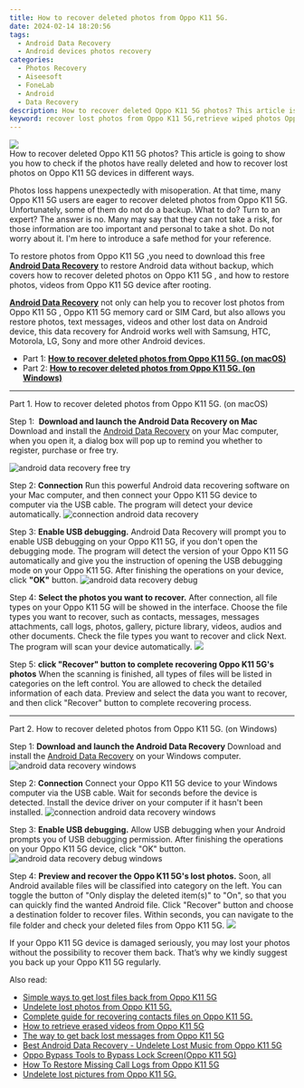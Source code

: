 ```yaml
---
title: How to recover deleted photos from Oppo K11 5G.
date: 2024-02-14 18:20:56
tags: 
  - Android Data Recovery
  - Android devices photos recovery
categories: 
  - Photos Recovery
  - Aiseesoft
  - FoneLab
  - Android
  - Data Recovery
description: How to recover deleted Oppo K11 5G photos? This article is going to show you how to check if the photos have really deleted and how to recover lost photos on Oppo K11 5G devices in different ways.
keyword: recover lost photos from Oppo K11 5G,retrieve wiped photos Oppo K11 5G,Oppo K11 5G photos recovery,save erased photos from Oppo K11 5G,regain missing photos,undelete photos from Oppo K11 5G,how do i recover photos on Oppo K11 5G,restore photos when deleted in Oppo K11 5G,Oppo K11 5G all photos delete,does the Oppo K11 5G have a backup for deleted photos,get back deleted photos from Oppo K11 5G android,lost all photos in Oppo K11 5G again
---
```


<img src="https://img0mobiles.techidaily.com/images/best-assets/devices/oppo/oppo-k11-5g/5.jpg" class="atpl-imgstyle"  />

<div class="atpl-content atpl-for-fonelab-android recover-photos">

<div class="atpl-post-description-part-1">
How to recover deleted Oppo K11 5G photos? This article is going to show you how to check if the photos have really deleted and how to recover lost photos on Oppo K11 5G devices in different ways.
</div>



<div class="atpl-post-description-part-2">
<div class="tpl-content-sub-paragraph-normal">
  <p>
    Photos loss happens unexpectedly with misoperation. At that time, many Oppo K11 5G users are eager to recover deleted photos from Oppo K11 5G. Unfortunately, some of them do not do a backup. What to do? Turn to an expert? The answer is no. Many may say that they can not take a risk, for those information are too important and personal to take a shot. Do not worry about it. I'm here to introduce a safe method for your reference.
  </p>
</div>
</div>

<div class="atpl-post-description-part-3">
<div class="tpl-content-sub-paragraph-content">
  <p>
    To restore photos from Oppo K11 5G ,you need to download this free <a href="https://tools.techidaily.com/aiseesoft-android-data-recovery/" target="_blank" rel="noopener"><strong>Android Data Recovery</strong></a> to restore Android data without backup, which covers how to recover deleted photos on Oppo K11 5G , and how to restore photos, videos from Oppo K11 5G device after rooting.
  </p>
</div>

<div class="tpl-content-sub-paragraph-content">
  <p>
    <a href="https://tools.techidaily.com/aiseesoft-android-data-recovery/" target="_blank" rel="noopener"><strong>Android Data Recovery</strong></a> not only can help you to recover lost photos from Oppo K11 5G , Oppo K11 5G memory card or SIM Card, but also allows you restore photos, text messages, videos and other lost data on Android device, this data recovery for Android works well with Samsung, HTC, Motorola, LG, Sony and more other Android devices.
  </p>
</div>
</div>

<ul>
  <li>Part 1: <strong><a href="#p1"> How to recover deleted photos from Oppo K11 5G.  (on macOS)</a></strong></li>
  <li>Part 2: <strong><a href="#p2"> How to recover deleted photos from Oppo K11 5G.  (on Windows)</a></strong></li>
</ul>




<!-- Part 1 -->
<a id="p1" name="p1" ></a><hr>

<div>
  <span class="atpl-step-part-style">Part 1. How to recover deleted photos from Oppo K11 5G. (on macOS)</span>
</div>  

<span class="atpl-stepstyle-a"><span>Step 1: </span></span> <strong>Download and launch the Android Data Recovery on Mac</strong>
Download and install the <a href="https://tools.techidaily.com/aiseesoft-android-data-recovery/" target="_blank" rel="noopener">Android Data Recovery</a> on your Mac computer, when you open it, a dialog box will pop up to remind you whether to register, purchase or free try.

<img src="https://tools.techidaily.com/images/apps/aiseesoft/android-data-recovery/mac-free-try.png" class="atpl-imgstyle" alt="android data recovery free try" />

<span class="atpl-stepstyle-a"><span>Step 2: </span></span> <strong>Connection</strong>
Run this powerful Android data recovering software on your Mac computer, and then connect your Oppo K11 5G device to computer via the USB cable. The program will detect your device automatically.
<img src="https://tools.techidaily.com/images/apps/aiseesoft/android-data-recovery/mac-connection-interface.jpg" class="atpl-imgstyle" alt="connection android data recovery" />

<span class="atpl-stepstyle-a"><span>Step 3: </span></span> <strong>Enable USB debugging.</strong>
Android Data Recovery will prompt you to enable USB debugging on your Oppo K11 5G, if you don't open the debugging mode. The program will detect the version of your Oppo K11 5G automatically and give you the instruction of opening the USB debugging mode on your Oppo K11 5G. After finishing the operations on your device, click <strong>"OK"</strong> button.
<img src="https://tools.techidaily.com/images/apps/aiseesoft/android-data-recovery/mac-android-usb-debug.jpg"  class="atpl-imgstyle" alt="android data recovery debug" />

<span class="atpl-stepstyle-a"><span>Step 4: </span></span> <strong>Select the photos you want to recover.</strong>
After connection, all file types on your Oppo K11 5G will be showed in the interface. Choose the file types you want to recover, such as contacts, messages, messages attachments, call logs, photos, gallery, picture library, videos, audios and other documents. Check the file types you want to recover and click Next. The program will scan your device automatically.
<img src="https://tools.techidaily.com/images/apps/aiseesoft/android-data-recovery/mac-choose-type-photos.jpg" class="atpl-imgstyle"  />

<span class="atpl-stepstyle-a"><span>Step 5: </span></span> <strong>click "Recover" button to  complete recovering Oppo K11 5G's photos</strong>
When the scanning is finished, all types of files will be listed in categories on the left control. You are allowed to check the detailed information of each data. Preview and select the data you want to recover, and then click "Recover" button to complete recovering process.


<a id="p2" name="p2"></a><hr>

<!-- Part 2 -->
<div>
  <span class="atpl-step-part-style">Part 2. How to recover deleted photos from Oppo K11 5G. (on Windows)</span>
</div>

<span class="atpl-stepstyle-a"><span>Step 1: </span></span> <strong>Download and launch the Android Data Recovery</strong>
Download and install the <a href="https://tools.techidaily.com/aiseesoft-android-data-recovery/" target="_blank" rel="noopener">Android Data Recovery</a> on your Windows computer.
<img src="https://tools.techidaily.com/images/apps/aiseesoft/android-data-recovery/win-start-interface.png"  class="atpl-imgstyle" alt="android data recovery windows" />

<span class="atpl-stepstyle-a"><span>Step 2: </span></span> <strong>Connection</strong>
Connect your Oppo K11 5G device to your Windows computer via the USB cable. Wait for seconds before the device is detected. Install the device driver on your computer if it hasn't been installed.
<img src="https://tools.techidaily.com/images/apps/aiseesoft/android-data-recovery/win-connection-interface.png" class="atpl-imgstyle" alt="connection android data recovery windows" />

<span class="atpl-stepstyle-a"><span>Step 3: </span></span> <strong>Enable USB debugging.</strong>
Allow USB debugging when your Android prompts you of USB debugging permission. After finishing the operations on your Oppo K11 5G device, click "OK" button.
<img src="https://tools.techidaily.com/images/apps/aiseesoft/android-data-recovery/win-android-usb-debug.png" class="atpl-imgstyle" alt="android data recovery debug windows" />

<span class="atpl-stepstyle-a"><span>Step 4: </span></span> <strong>Preview and recover the Oppo K11 5G's lost photos.</strong>
Soon, all Android available files will be classified into category on the left. You can toggle the button of "Only display the deleted item(s)" to "On", so that you can quickly find the wanted Android file. Click "Recover" button and choose a destination folder to recover files. Within seconds, you can navigate to the file folder and check your deleted files from Oppo K11 5G.
<img src="https://tools.techidaily.com/images/apps/aiseesoft/android-data-recovery/win-recover-photos.png" class="atpl-imgstyle"  />

<div class="atpl-post-description-part-4">
<div class="tpl-content-sub-paragraph-normal">
  <p>
    If your Oppo K11 5G device is damaged seriously, you may lost your photos without the possibility to recover them back. That’s why we kindly suggest you back up your Oppo K11 5G regularly.
  </p>
</div>
</div>

<ins class="adsbygoogle"
     style="display:block"
     data-ad-client="ca-pub-7571918770474297"
     data-ad-slot="8358498916"
     data-ad-format="auto"
     data-full-width-responsive="true"></ins>

<span class="atpl-alsoreadstyle">Also read:</span>
<div><ul>
<li><a href="/simple-ways-to-get-lost-files-back-from-oppo-k11-5g-by-fonelab-android-recover-data/" target="_blank" rel="noopener"><u>Simple ways to get lost files back from Oppo K11 5G</u></a></li>
<li><a href="/undelete-lost-photos-from-oppo-k11-5g-by-fonelab-android-recover-photos/" target="_blank" rel="noopener"><u>Undelete lost photos from Oppo K11 5G.</u></a></li>
<li><a href="/complete-guide-for-recovering-contacts-files-on-oppo-k11-5g-by-fonelab-android-recover-contacts/" target="_blank" rel="noopener"><u>Complete guide for recovering contacts files on Oppo K11 5G.</u></a></li>
<li><a href="/how-to-retrieve-erased-videos-from-oppo-k11-5g-by-fonelab-android-recover-video/" target="_blank" rel="noopener"><u>How to retrieve erased videos from Oppo K11 5G</u></a></li>
<li><a href="/the-way-to-get-back-lost-messages-from-oppo-k11-5g-by-fonelab-android-recover-messages/" target="_blank" rel="noopener"><u>The way to get back lost messages from Oppo K11 5G</u></a></li>
<li><a href="/best-android-data-recovery-undelete-lost-music-from-oppo-k11-5g-by-fonelab-android-recover-music/" target="_blank" rel="noopener"><u>Best Android Data Recovery - Undelete Lost Music from Oppo K11 5G</u></a></li>
<li><a href="/oppo-bypass-tools-to-bypass-lock-screen-oppo-k11-5g-by-drfone-android-unlock-android-unlock/" target="_blank" rel="noopener"><u>Oppo Bypass Tools to Bypass Lock Screen(Oppo K11 5G)</u></a></li>
<li><a href="/how-to-restore-missing-call-logs-from-oppo-k11-5g-by-fonelab-android-recover-call-logs/" target="_blank" rel="noopener"><u>How To  Restore Missing Call Logs from Oppo K11 5G</u></a></li>
<li><a href="/undelete-lost-pictures-from-oppo-k11-5g-by-fonelab-android-recover-pictures/" target="_blank" rel="noopener"><u>Undelete lost pictures from Oppo K11 5G.</u></a></li>
</ul></div>

</div>
